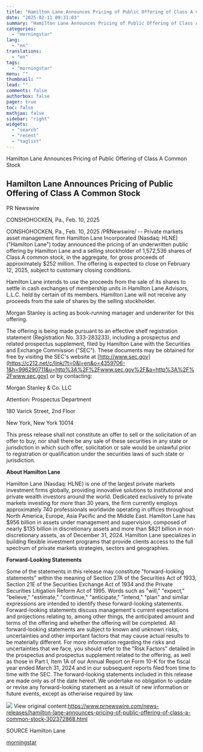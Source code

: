```yaml
---
title: "Hamilton Lane Announces Pricing of Public Offering of Class A Common Stock"
date: "2025-02-11 09:31:03"
summary: "Hamilton Lane Announces Pricing of Public Offering of Class A Common Stock Hamilton Lane Announces Pricing of Public Offering of Class A Common Stock PR Newswire CONSHOHOCKEN, Pa., Feb. 10, 2025 CONSHOHOCKEN, Pa., Feb. 10, 2025 /PRNewswire/ -- Private markets asset management firm Hamilton Lane Incorporated (Nasdaq: HLNE) (\"Hamilton Lane\")..."
categories:
  - "morningstar"
lang:
  - "en"
translations:
  - "en"
tags:
  - "morningstar"
menu: ""
thumbnail: ""
lead: ""
comments: false
authorbox: false
pager: true
toc: false
mathjax: false
sidebar: "right"
widgets:
  - "search"
  - "recent"
  - "taglist"
---
```


Hamilton Lane Announces Pricing of Public Offering of Class A Common Stock

Hamilton Lane Announces Pricing of Public Offering of Class A Common Stock
--------------------------------------------------------------------------

PR Newswire

CONSHOHOCKEN, Pa., Feb. 10, 2025


CONSHOHOCKEN, Pa., Feb. 10, 2025 /PRNewswire/ -- Private markets asset management firm Hamilton Lane Incorporated (Nasdaq: HLNE) ("Hamilton Lane") today announced the pricing of an underwritten public offering by Hamilton Lane and a selling stockholder of 1,572,536 shares of Class A common stock, in the aggregate, for gross proceeds of approximately $252 million. The offering is expected to close on February 12, 2025, subject to customary closing conditions.

Hamilton Lane intends to use the proceeds from the sale of its shares to settle in cash exchanges of membership units in Hamilton Lane Advisors, L.L.C. held by certain of its members. Hamilton Lane will not receive any proceeds from the sale of shares by the selling stockholder.

Morgan Stanley is acting as book-running manager and underwriter for this offering.

The offering is being made pursuant to an effective shelf registration statement (Registration No. 333-283233), including a prospectus and related prospectus supplement, filed by Hamilton Lane with the Securities and Exchange Commission ("SEC"). These documents may be obtained for free by visiting the SEC's website at [http://www.sec.gov](https://c212.net/c/link/?t=0&l=en&o=4359706-1&h=996290711&u=http%3A%2F%2Fwww.sec.gov%2F&a=http%3A%2F%2Fwww.sec.gov) or by contacting:

Morgan Stanley & Co. LLC

Attention: Prospectus Department

180 Varick Street, 2nd Floor

New York, New York 10014

This press release shall not constitute an offer to sell or the solicitation of an offer to buy, nor shall there be any sale of these securities in any state or jurisdiction in which such offer, solicitation or sale would be unlawful prior to registration or qualification under the securities laws of such state or jurisdiction.

**About Hamilton Lane**

Hamilton Lane (Nasdaq: HLNE) is one of the largest private markets investment firms globally, providing innovative solutions to institutional and private wealth investors around the world. Dedicated exclusively to private markets investing for more than 30 years, the firm currently employs approximately 740 professionals worldwide operating in offices throughout North America, Europe, Asia Pacific and the Middle East. Hamilton Lane has $956 billion in assets under management and supervision, composed of nearly $135 billion in discretionary assets and more than $821 billion in non-discretionary assets, as of December 31, 2024. Hamilton Lane specializes in building flexible investment programs that provide clients access to the full spectrum of private markets strategies, sectors and geographies.

**Forward-Looking Statements**

Some of the statements in this release may constitute "forward-looking statements" within the meaning of Section 27A of the Securities Act of 1933, Section 21E of the Securities Exchange Act of 1934 and the Private Securities Litigation Reform Act of 1995. Words such as "will," "expect," "believe," "estimate," "continue," "anticipate," "intend," "plan" and similar expressions are intended to identify these forward-looking statements. Forward-looking statements discuss management's current expectations and projections relating to, among other things, the anticipated amount and terms of the offering and whether the offering will be completed. All forward-looking statements are subject to known and unknown risks, uncertainties and other important factors that may cause actual results to be materially different. For more information regarding the risks and uncertainties that we face, you should refer to the "Risk Factors" detailed in the prospectus and prospectus supplement related to the offering, as well as those in Part I, Item 1A of our Annual Report on Form 10-K for the fiscal year ended March 31, 2024 and in our subsequent reports filed from time to time with the SEC. The forward-looking statements included in this release are made only as of the date hereof. We undertake no obligation to update or revise any forward-looking statement as a result of new information or future events, except as otherwise required by law.

 ![](https://c212.net/c/img/favicon.png?sn=PH16267&sd=2025-02-10) View original content:<https://www.prnewswire.com/news-releases/hamilton-lane-announces-pricing-of-public-offering-of-class-a-common-stock-302372868.html>

SOURCE Hamilton Lane

[morningstar](https://www.morningstar.com/news/pr-newswire/20250210ph16267/hamilton-lane-announces-pricing-of-public-offering-of-class-a-common-stock)
